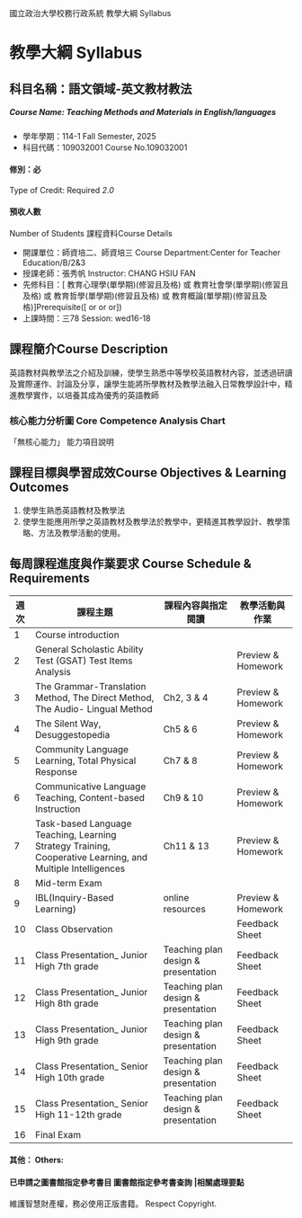 國立政治大學校務行政系統 教學大綱 Syllabus
# 教學大綱 Syllabus
##  科目名稱：語文領域-英文教材教法
#####  Course Name: Teaching Methods and Materials in English/languages
  * 學年學期：114-1 Fall Semester, 2025 
  * 科目代碼：109032001 Course No.109032001
#### 修別：必
Type of Credit: Required 
_2.0_
#### 預收人數
Number of Students
課程資料Course Details
  * 開課單位：師資培二、師資培三 Course Department:Center for Teacher Education/B/2&3 
  * 授課老師：張秀帆 Instructor: CHANG HSIU FAN 
  * 先修科目：[ 教育心理學(單學期)(修習且及格) 或 教育社會學(單學期)(修習且及格) 或 教育哲學(單學期)(修習且及格) 或 教育概論(單學期)(修習且及格)]Prerequisite([ or or or])
  * 上課時間：三78 Session: wed16-18
##  課程簡介Course Description
英語教材與教學法之介紹及訓練，使學生熟悉中等學校英語教材內容，並透過研讀及實際運作、討論及分享，讓學生能將所學教材及教學法融入日常教學設計中，精進教學實作，以培養其成為優秀的英語教師
###  核心能力分析圖 Core Competence Analysis Chart
「無核心能力」 
能力項目說明
##  課程目標與學習成效Course Objectives & Learning Outcomes 
1. 使學生熟悉英語教材及教學法
2. 使學生能應用所學之英語教材及教學法於教學中，更精進其教學設計、教學策略、方法及教學活動的使用。
##  每周課程進度與作業要求 Course Schedule & Requirements
週次 |  課程主題 |  課程內容與指定閱讀 |  教學活動與作業  
---|---|---|---  
1 |  Course introduction |  |   
2 |  General Scholastic Ability Test (GSAT) Test Items Analysis |  |  Preview & Homework  
3 |  The Grammar-Translation Method, The Direct Method, The Audio- Lingual Method |  Ch2, 3 & 4 |  Preview & Homework  
4 |  The Silent Way,  Desuggestopedia |  Ch5 & 6 |  Preview & Homework  
5 |  Community Language Learning, Total Physical Response |  Ch7 & 8 |  Preview & Homework  
6 |  Communicative Language Teaching, Content-based Instruction |  Ch9 & 10 |  Preview & Homework  
7 |  Task-based Language Teaching, Learning Strategy Training,  Cooperative Learning, and  Multiple Intelligences  |  Ch11 & 13 |  Preview & Homework  
8 |  Mid-term Exam |  |   
9 |  IBL(Inquiry-Based Learning)  |  online resources |  Preview & Homework  
10 |  Class Observation |  |  Feedback Sheet  
11 |  Class Presentation_  Junior High 7th grade |  Teaching plan design & presentation |  Feedback Sheet  
12 |  Class Presentation_ Junior High 8th grade |  Teaching plan design & presentation |  Feedback Sheet  
13 |  Class Presentation_ Junior High 9th grade |  Teaching plan design & presentation |  Feedback Sheet  
14 |  Class Presentation_  Senior High 10th grade |  Teaching plan design & presentation |  Feedback Sheet  
15 |  Class Presentation_  Senior High 11-12th grade |  Teaching plan design & presentation |  Feedback Sheet  
16 |  Final Exam |  |   
####  其他： Others:
####  已申請之圖書館指定參考書目  圖書館指定參考書查詢 |相關處理要點
維護智慧財產權，務必使用正版書籍。 Respect Copyright.